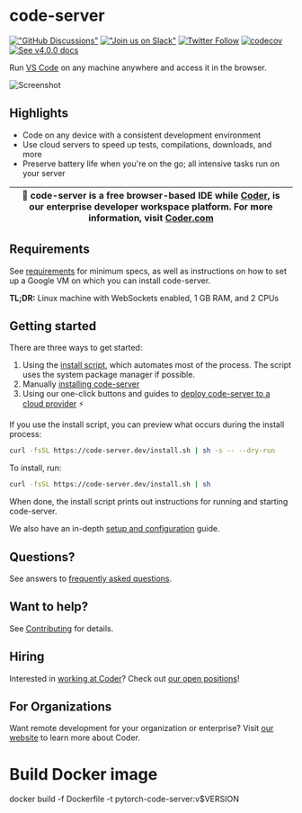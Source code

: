 # code-server

[!["GitHub Discussions"](https://img.shields.io/badge/%20GitHub-%20Discussions-gray.svg?longCache=true&logo=github&colorB=purple)](https://github.com/cdr/code-server/discussions) [!["Join us on Slack"](https://img.shields.io/badge/join-us%20on%20slack-gray.svg?longCache=true&logo=slack&colorB=brightgreen)](https://cdr.co/join-community) [![Twitter Follow](https://img.shields.io/twitter/follow/CoderHQ?label=%40CoderHQ&style=social)](https://twitter.com/coderhq) [![codecov](https://codecov.io/gh/cdr/code-server/branch/main/graph/badge.svg?token=5iM9farjnC)](https://codecov.io/gh/cdr/code-server) [![See v4.0.0 docs](https://img.shields.io/static/v1?label=Docs&message=see%20v4.0.0%20&color=blue)](https://github.com/cdr/code-server/tree/v4.0.0/docs)

Run [VS Code](https://github.com/Microsoft/vscode) on any machine anywhere and
access it in the browser.

![Screenshot](./assets/screenshot.png)

## Highlights

- Code on any device with a consistent development environment
- Use cloud servers to speed up tests, compilations, downloads, and more
- Preserve battery life when you're on the go; all intensive tasks run on your
  server

| 🔔 code-server is a free browser-based IDE while [Coder](https://coder.com/), is our enterprise developer workspace platform. For more information, visit [Coder.com](https://coder.com/docs/comparison)
| ---

## Requirements

See [requirements](requirements.md) for minimum specs, as well as instructions
on how to set up a Google VM on which you can install code-server.

**TL;DR:** Linux machine with WebSockets enabled, 1 GB RAM, and 2 CPUs

## Getting started

There are three ways to get started:

1. Using the [install
   script](https://github.com/cdr/code-server/blob/main/install.sh), which
   automates most of the process. The script uses the system package manager if
   possible.
2. Manually [installing
   code-server](https://coder.com/docs/code-server/latest/install)
3. Using our one-click buttons and guides to [deploy code-server to a cloud
   provider](https://github.com/cdr/deploy-code-server) ⚡

If you use the install script, you can preview what occurs during the install
process:

```bash
curl -fsSL https://code-server.dev/install.sh | sh -s -- --dry-run
```

To install, run:

```bash
curl -fsSL https://code-server.dev/install.sh | sh
```

When done, the install script prints out instructions for running and starting
code-server.

We also have an in-depth [setup and
configuration](https://coder.com/docs/code-server/latest/guide) guide.

## Questions?

See answers to [frequently asked
questions](https://coder.com/docs/code-server/latest/FAQ).

## Want to help?

See [Contributing](https://coder.com/docs/code-server/latest/CONTRIBUTING) for
details.

## Hiring

Interested in [working at Coder](https://coder.com/careers)? Check out [our open
positions](https://coder.com/careers#openings)!

## For Organizations

Want remote development for your organization or enterprise? Visit [our
website](https://coder.com) to learn more about Coder.


# Build Docker image 
docker build -f Dockerfile -t pytorch-code-server:v$VERSION
